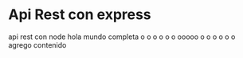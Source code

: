 # Api Rest con express
api rest con node
hola mundo 
completa 
o   o
o   o
o   o
ooooo
o   o
o   o
o   o
agrego contenido